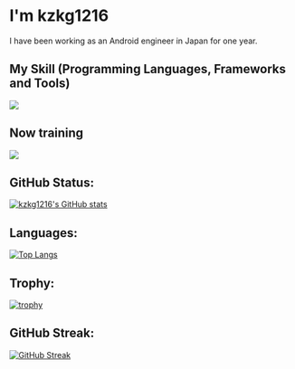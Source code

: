 # I'm kzkg1216
I have been working as an Android engineer in Japan for one year.

## My Skill (Programming Languages, Frameworks and Tools)

<img src="https://skillicons.dev/icons?i=androidstudio,vscode,github,git,latex,md,java,kotlin,gradle,python,tensorflow,docker,gcp,firebase,html,css" />

## Now training

<img src="https://skillicons.dev/icons?i=vim,linux,raspberrypi,kotlin,swift,flutter,c,cpp,cs,rust,python,tensorflow,flask,php,laravel,mysql,sqlite,githubactions,jenkins,docker,kubernetes,gcp,firebase,aws,figma" />

## GitHub Status:

[![kzkg1216's GitHub stats](https://github-readme-stats.vercel.app/api?username=kzkg1216)](https://github.com/anuraghazra/github-readme-stats)

## Languages:

[![Top Langs](https://github-readme-stats.vercel.app/api/top-langs/?username=kzkg1216&layout=compact&theme=vue-dark)](https://github.com/anuraghazra/github-readme-stats)

## Trophy:

[![trophy](https://github-profile-trophy.vercel.app/?username=kzkg1216&no-frame=true&theme=onedark&row=2&column=4)](https://github.com/ryo-ma/github-profile-trophy)

## GitHub Streak:

[![GitHub Streak](http://github-readme-streak-stats.herokuapp.com?user=kzkg1216&theme=onedark_duo)](https://git.io/streak-stats)
